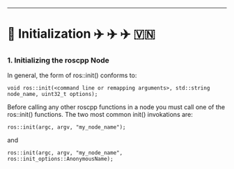 ----------------
# :file_folder: Initialization        :airplane:   :airplane:   :airplane: :vietnam:

### 1. Initializing the roscpp Node

In general, the form of ros::init() conforms to:

    void ros::init(<command line or remapping arguments>, std::string node_name, uint32_t options);
 
Before calling any other roscpp functions in a node you must call one of the ros::init() functions. The two most common init() invokations are:
    
    ros::init(argc, argv, "my_node_name");
    
and 
    
    ros::init(argc, argv, "my_node_name", ros::init_options::AnonymousName);


